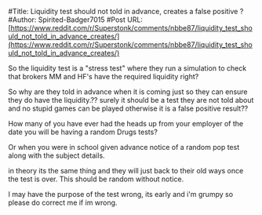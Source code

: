#Title: Liquidity test should not told in advance, creates a false positive ?
#Author: Spirited-Badger7015
#Post URL: [https://www.reddit.com/r/Superstonk/comments/nbbe87/liquidity_test_should_not_told_in_advance_creates/](https://www.reddit.com/r/Superstonk/comments/nbbe87/liquidity_test_should_not_told_in_advance_creates/)


So the liquidity test is a "stress test" where they run a simulation to check that brokers MM and HF's have the required liquidity right?

So why are they told in advance when it is coming just so they can ensure they do have the liquidity.?? surely it should be a test they are not told about  and no stupid games can be played otherwise it is a false positive result??

How many of you have ever had the heads up from your employer of the date you will be having a random Drugs tests? 

Or when you were in school given advance notice of a random pop test along with the subject details. 

in theory its the same thing and they will just back to their old ways once the test is over. This should be random without notice.

I may have the purpose of the test wrong, its early and i'm grumpy so please do correct me if im wrong.